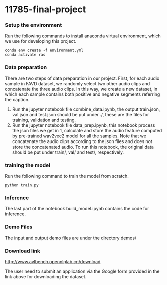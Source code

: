 # 11785-final-project

### Setup the environment
Run the following commands to install anaconda virtual environment, which we use for developing this project.
```
conda env create -f environment.yml
conda activate ras
```

### Data preparation
There are two steps of data preparation in our project. First, for each audio sample in FAVD dataset, we randomly select two other audio clips and concatenate the three audio clips. In this way, we create a new dataset, in which each sample contains both positive and negative segments referring the caption.
1. Run the jupyter notebook file combine_data.ipynb, the output train.json, val.json and test.json should be put under ./, these are the files for training, validation and testing.
2. Run the jupyter notebook file data_prep.ipynb, this notebook process the json files we get in 1, calculate and store the audio feature computed by pre-trained wav2vec2 model for all the samples. Note that we concatenate the audio clips according to the json files and does not store the concatenated audio. To run this notebook, the original data should be put under train/, val/ and test/, respectively. 

### training the model
Run the following command to train the model from scratch.
```
python train.py
```

### Inference
The last part of the notebook build_model.ipynb contains the code for inference.

### Demo Files
The input and output demo files are under the directory demos/

### Download link
http://www.avlbench.opennlplab.cn/download

The user need to submit an application via the Google form provided in the link above for downloading the dataset.
